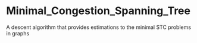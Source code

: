 # Minimal_Congestion_Spanning_Tree
A descent algorithm that provides estimations to the minimal STC problems in graphs
